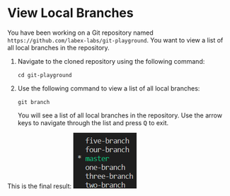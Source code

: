 # View Local Branches

You have been working on a Git repository named `https://github.com/labex-labs/git-playground`. You want to view a list of all local branches in the repository.

1. Navigate to the cloned repository using the following command:
   ```
   cd git-playground
   ```
2. Use the following command to view a list of all local branches:
   ```
   git branch
   ```
   You will see a list of all local branches in the repository. Use the arrow keys to navigate through the list and press <kbd>Q</kbd> to exit.

This is the final result:
![<result>](./assets/challenge-view-all-branches.png)
